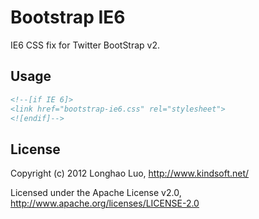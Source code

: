 
Bootstrap IE6
===

IE6 CSS fix for Twitter BootStrap v2.

## Usage

```html
<!--[if IE 6]>
<link href="bootstrap-ie6.css" rel="stylesheet">
<![endif]-->
```

## License

Copyright (c) 2012 Longhao Luo, http://www.kindsoft.net/

Licensed under the Apache License v2.0, http://www.apache.org/licenses/LICENSE-2.0
